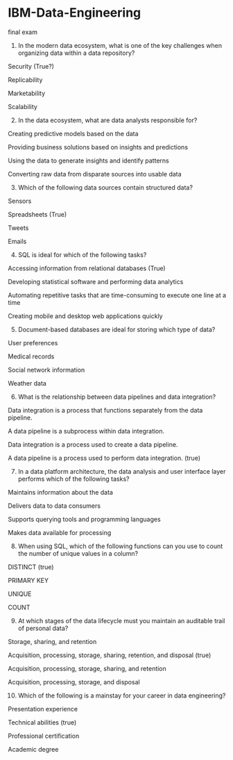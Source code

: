 # IBM-Data-Engineering

final exam


1. In the modern data ecosystem, what is one of the key challenges when organizing data within a data repository?

Security (True?)

Replicability

Marketability

Scalability

2. In the data ecosystem, what are data analysts responsible for?

Creating predictive models based on the data

Providing business solutions based on insights and predictions

Using the data to generate insights and identify patterns

Converting raw data from disparate sources into usable data


3. Which of the following data sources contain structured data?

Sensors

Spreadsheets (True)

Tweets

Emails


4. SQL is ideal for which of the following tasks?

Accessing information from relational databases (True)

Developing statistical software and performing data analytics

Automating repetitive tasks that are time-consuming to execute one line at a time

Creating mobile and desktop web applications quickly


5. Document-based databases are ideal for storing which type of data?

User preferences

Medical records

Social network information

Weather data


6. What is the relationship between data pipelines and data integration?

Data integration is a process that functions separately from the data pipeline.

A data pipeline is a subprocess within data integration.

Data integration is a process used to create a data pipeline.

A data pipeline is a process used to perform data integration. (true)



7. In a data platform architecture, the data analysis and user interface layer performs which of the following tasks?

Maintains information about the data

Delivers data to data consumers

Supports querying tools and programming languages

Makes data available for processing


8. When using SQL, which of the following functions can you use to count the number of unique values in a column?

DISTINCT (true)

PRIMARY KEY

UNIQUE

COUNT

9. At which stages of the data lifecycle must you maintain an auditable trail of personal data?

Storage, sharing, and retention

Acquisition, processing, storage, sharing, retention, and disposal (true)

Acquisition, processing, storage, sharing, and retention

Acquisition, processing, storage, and disposal




10. Which of the following is a mainstay for your career in data engineering?

Presentation experience

Technical abilities  (true)

Professional certification

Academic degree
